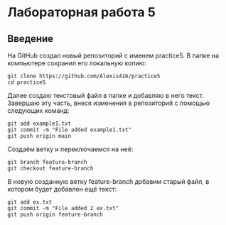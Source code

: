 # Лабораторная работа 5
## Введение

На GitHub создал новый репозиторий с именем practice5. В папке на компьютере сохранил его локальную копию:
```
git clone https://github.com/Alexis416/practice5
cd practice5
```
Далее создаю текстовый файл в папке и добавляю в него текст. Завершаю эту часть, внеся изменения в репозиторий с помощью следующих команд:
```
git add example1.txt
git commit -m "File added example1.txt"
git push origin main
```
Создаём ветку и переключаемся на неё:
```
git branch feature-branch
git checkout feature-branch
```
В новую созданную ветку feature-branch добавим старый файл, в котором будет добавлен ещё текст:
```
git add ex.txt
git commit -m "File added 2 ex.txt"
git push origin feature-branch
```

